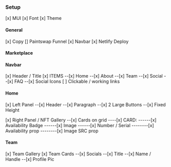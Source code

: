 ### Setup

[x] MUI
[x] Font
[x] Theme

#### General

[x] Copy
[] Paintswap Funnel
[x] Navbar
[x] Netlify Deploy

#### Marketplace

#### Navbar

[x] Header / Title
[x] ITEMS
--[x] Home
--[x] About
--[x] Team
--[x] Social
--[x] FAQ
--[x] Social Icons
[ ] Clickable / working links

#### Home

[x] Left Panel
--[x] Header
--[x] Paragraph
--[x] 2 Large Buttons
--[x] Fixed Height

[x] Right Panel / NFT Gallery
--[x] Cards on grid
----[x] CARD:
------[x] Availability Badge
------[x] Image
------[x] Number / Serial
--------[x] Availability prop
--------[x] Image SRC prop

#### Team

[x] Team Gallery
[x] Team Cards
--[x] Socials
--[x] Title
--[x] Name / Handle
--[x] Profile Pic
